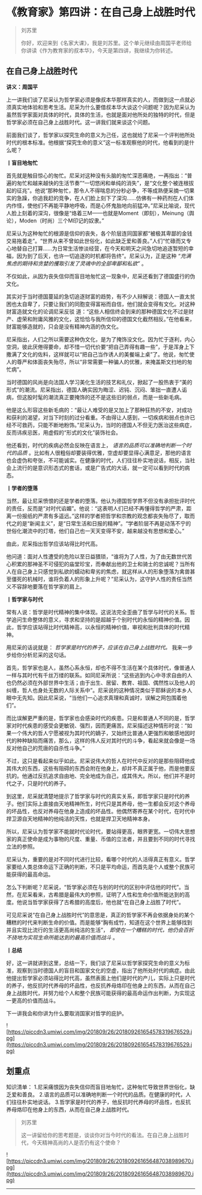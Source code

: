 # 《教育家》第四讲：在自己身上战胜时代

> 刘苏里
> 
> 你好，欢迎来到《名家大课》，我是刘苏里。这个单元继续由周国平老师给你讲读《作为教育家的叔本华》，今天是第四讲，我继续为你转述。

## 在自己身上战胜时代

 **讲义：周国平**

上一讲我们谈了尼采认为哲学家必须是像叔本华那样真实的人，而做到这一点就必须真实地体验和思考生活。尼采为什么要借叔本华大谈这个问题呢？因为尼采认为虽然哲学家面对具体的时代，具体的生活，也就是面对他所处的独特的时代，但是哲学家必须在自己身上战胜时代。这一讲我们就来谈这个问题。

前面我们谈了，哲学家以探究生命的意义为己任，这也就给了尼采一个评判他所处时代的根本标准。他根据“探究生命的意义”这一标准观察他的时代，他看到的是什么呢？

 **丨盲目地匆忙**

首先就是触目惊心的匆忙。尼采对这种没有头脑的匆忙深恶痛绝，一再指出：“普遍的匆忙和越来越快的生活节奏”“一切悠闲和单纯的消失”，是“文化整个被连根拔起的征兆”。他说“那种匆忙，那令人不得喘息的分秒必争，不等成熟便采摘一切果实的急躁，你追我赶的竞争，在人们脸上刻下了深沟……仿佛有一种药剂在人们体内作怪，使他们不再能平静地呼吸，而是心怀鬼胎地向前猛冲。”尼采比喻说，现代人脸上刻着的深沟，很像是“烙着三M——也就是Moment（即刻），Meinung（舆论），Moden（时尚）三个M印记的奴隶。”

尼采认为这种匆忙的根源是信仰的丧失，各个阶层连同国家都“被极其卑鄙的金钱交易拖着走”。“世界从来不曾如此世俗化，如此缺乏爱和善良。”人们“忙碌而又专心地替自己打算……为日常生活惨淡经营，在今天和明天之间急切地追逐暂短的幸福，因为到了后天，也许一切追逐的时机都将告终”。尼采认为，正是这种 *“充满焦虑的期待和贪婪的攫取引发了灵魂中的全部卑鄙和私欲”* 。

不仅如此，从因为丧失信仰而盲目地匆忙这一现象中，尼采还看到了德国盛行的伪文化。

其实对于当时德国蔓延的急切追逐财富的趋势，有不少人辩解说：德国人一直太贫困也太自卑了，只要让我们的同胞变得富裕而自信，他们就会变得有文化。对这种财富造就文化的论调尼采反驳 道：“这些人相信终会到来的那种德国文化不过是财产、虚荣和附庸风雅的文化，这恰恰与我所信仰的德国文化截然相反。”在他看来，财富能够造就的，只会是没有精神内涵的伪文化。

尼采指出，人们之所以需要这种伪文化，是为了掩饰没文化。因为忙于逐利，内心空洞，彼此厌倦得要命，却不惜一切代价要“把自己弄得有趣一些”，于是浑身上下撒满了文化的佐料，这样就可以“把自己当作诱人的美餐端上桌”了。他说，匆忙使人的尊严和体面丧失殆尽，所以“非常需要一种骗人的优雅，来掩盖斯文扫地的匆忙病”。

当时德国的风尚是向法国人学习美化生活的技艺和礼仪，掀起了一股热衷于“美的形式”的潮流。尼采指出，德国人确实因为晦涩、迟钝、沉闷、笨拙一直遭人诟病，但这股时髦的潮流真正要掩饰的还不是这些旧的弱点，而是一些新毛病。

他是这么形容这些新毛病的：“最让人难受的是又加上了那种狂热的不安，对成功和获利的渴望，对当下时刻的过分看重。不由得让人感到，一切疾病和弱点也许已经不可救药，只能不断地粉饰。”尼采认为，当时的德国人不但无力医治这些病症，反而讳疾忌医，用虚假的“形式的文化”装饰社会。

他还看到，时代的疾病必然会反映在语言上， *语言的品质可以准确地判断一个时代的品质* 。比如有人很粗俗却要装得优雅，空虚却要显得心满意足，那他的语言也会虚伪和夸张，不可能诚实。在健康的时代，人们往往朴实地说话，相反，当社会上流行的是意识形态式的套话，或是广告式的大话，就一定可以看到时代的病态。

 **丨学者的堕落**

当然，最让尼采愤恨的还是学者的堕落。他认为德国哲学界不但没有承担批评时代的责任，反而是“对时代谄媚”。他说：“这表明人们已经不再懂得哲学的严肃，距离一份报纸的严肃有多遥远。”这样的学者把哲学和宗教的观念都丧失殆尽了，取而代之的是“新闻主义”，是“日常生活和日报的精神”。“学者阶层不再是动荡不宁的世俗化潮流中的灯塔，他们自己也一天天变得不安，越来越没有思想和爱心。”

由此，尼采指出哲学应该站得比时代高。

他问道：面对人性遭受的危险以至日益猥琐，“谁将为了人性，为了由无数世代苦心积累的那神圣不可侵犯的庙堂珍宝，而奉献出他的卫士和骑士的忠诚呢？当所有人在自己身上只感觉到私欲的蠕动和卑劣的焦虑，就这样从人的形象堕落为禽兽甚至僵死的机械时，谁将负着人的形象上升呢？”尼采认为，这守护人性的责任当然义不容辞地要落在哲学家的肩上。

 **丨哲学家与时代**

常有人说：哲学是时代精神的集中体现。这说法完全歪曲了哲学与时代的关系。哲学追问生命整体的意义，寻求和坚持的是超越于个别时代的永恒的精神价值。因此，哲学应该站得比时代精神高，以永恒的精神价值，审视和批判具体的时代精神。

用尼采的话说就是： *哲学家是时代的养子，应该在自己身上战胜时代。* 我来一步步给你分析尼采的这句话。

首先，哲学家也是人，虽然心系永恒，却也不得不生活在某个具体时代，像普通人一样与其时代有千丝万缕的联系。如同尼采所说：“这些逃到内心中寻求自由的人也仍然必须在外部世界中生活；由于出生、居留、教育、祖国、偶然性以及他人的纠缠，哲人也身处无数的人际关系中”。尼采说的这种情况类似于耶稣说的本乡人眼中无先知。因此尼采说，“当他们一心追求真理和真诚时，误解之网包围着他们”。

而比误解更严重的是，哲学家也会感染时代的疾患。只是和普通人不同的是，哲学家对时代疾患的感受会更敏锐、强烈，因而更痛苦。尼采描述这种情形时说：“如果一个伟大的哲人宁愿被视为其时代的嫡子，又始终比普通人更强烈和敏感地因时代的种种缺陷而痛苦，那么，这样的伟人反对其时代的斗争，看起来就会像是一场反对他自己的荒唐的自杀性斗争。”

不过，这只是看起来似乎如此。尼采说伟大的哲人在时代中反对的是那些阻碍他成其伟大的东西，这些有阻碍的东西会附在他身上，却并不真正属于他，而是他要反抗的。他通过反抗追求自由地、完全地成为自己，成其伟大。所以，他们并不是时代之子，只是时代的养子。

到这里，尼采就清楚地提示了哲学家与时代的真实关系，即哲学家只是时代的养子。他们实际上直接由天地精神所生，时代只是其养母，他一生都会反对这个养母的坏品性，也反对养母在他身上造成的坏品性。他偶然寄养在某个时代，在时代中捍卫源自天地精神的他纯洁的天性，也就是捍卫天地精神本身。

所以，尼采认为哲学家不能就时代论时代，要站得更高，眼界更宽。一切伟大思想家的真正使命是成为事物的尺度、重量、币值的立法者，并且要到不同的时代寻找立法的参照。

尼采认为，重要的是对不同时代进行比较，看哪个时代的人活得真正有意义。哲学家要给人类总体命运下正确的判断，不只是平均命运，而首先是个人或整个民族可能获得的最高命运。

怎么下判断呢？尼采说，“哲学家必须在与别的时代的区别中评估他的时代”。当然，在尼采看来，古希腊是最伟大的参照，证明了人性和生命价值所能达到的高度。他说当哲学家获得了古希腊的高度后，他也就“在自己身上战胜了时代”。

可见尼采说“在自己身上战胜时代”的意思是，真正的哲学家不再会依据身处的某个糟糕的时代来判断生命的价值。而是能够“胸有成竹，知道在这个世界上能够找到并且实现比流行的生活更高尚纯洁的生活”， *即使在一个糟糕的时代，他仍会百折不挠地为实现生命所能达到的最高价值而战斗* 。

 **丨总结**

好，这一讲就讲到这里，总结一下，我们谈了尼采以哲学家探究生命的意义为标准，观察到当时德国人的盲目和国家文化的空虚，指出了他所处时代的病症。由此他提出哲学家必须站得比时代高，虽然表面上他们是时代的产儿，实际上只是时代的养子，他反抗时代养母的坏品性，也反抗养母烙印在他身上的东西，从而在自己身上战胜时代，并努力给个人和整个民族可能获得的最高命运作出判断，为实现这一更高的价值而战斗。

下一讲我会和你讲为什么要取消国家对哲学的庇护。

![https://piccdn3.umiwi.com/img/201809/26/201809261654578319676529.jpg](https://piccdn3.umiwi.com/img/201809/26/201809261654578319676529.jpg)

## 划重点

知识清单：
1.尼采痛恨因为丧失信仰而盲目地匆忙，这种匆忙导致世界世俗化，缺乏爱和善良。
2.语言的品质可以准确地判断一个时代的品质。在健康的时代，人们往往朴实地说话。
3.哲学家是时代的养子，他反抗时代养母的坏品性，也反抗养母烙印在他身上的东西，从而在自己身上战胜时代。

> 刘苏里
> 
> 这一讲留给你的思考题是，谈谈你对当今时代的看法。在自己身上战胜时代，今天精神高尚的人是否仍有这个使命？

![https://piccdn3.umiwi.com/img/201809/26/201809261656487038989670.jpg](https://piccdn3.umiwi.com/img/201809/26/201809261656487038989670.jpg)

---
